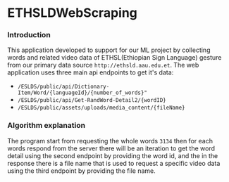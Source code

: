 # ETHSLDWebScraping
### Introduction
This application developed to support for our ML project by collecting words and related video data of ETHSL(Ethiopian Sign Language) gesture
from our primary data source `http://ethsld.aau.edu.et`. The web application uses three main api endpoints to get it's data:
- `/ESLDS/public/api/Dictionary-Item/Word/{languageId}/{number_of_words}"`
- `/ESLDS/public/api/Get-RandWord-Detail2/{wordID}`
- `/ESLDS/public/assets/uploads/media_content/{fileName}`

### Algorithm explanation
The program start from requesting the whole words `3134` then for each words respond from the server there will be an iteration to get the word
detail using the second endpoint by providing the word id, and the in the response there is a file name that is used to request a specific video
data using the third endpoint by providing the file name.
